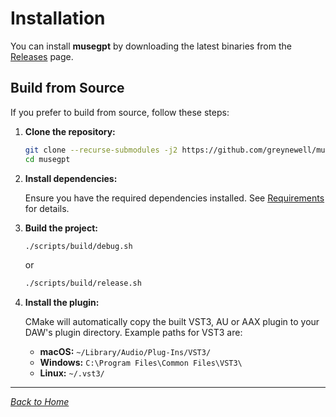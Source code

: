 # Installation

You can install **musegpt** by downloading the latest binaries from the [Releases](https://github.com/greynewell/musegpt/releases) page.

## Build from Source

If you prefer to build from source, follow these steps:

1. **Clone the repository:**

   ```bash
   git clone --recurse-submodules -j2 https://github.com/greynewell/musegpt.git
   cd musegpt
   ```

2. **Install dependencies:**

   Ensure you have the required dependencies installed. See [Requirements](requirements.md) for details.

3. **Build the project:**

   ```bash
   ./scripts/build/debug.sh
   ```
   
   or
   
   ```bash
   ./scripts/build/release.sh
   ```

4. **Install the plugin:**

   CMake will automatically copy the built VST3, AU or AAX plugin to your DAW's plugin directory. Example paths for VST3 are:
   
   - **macOS:** `~/Library/Audio/Plug-Ins/VST3/`
   - **Windows:** `C:\Program Files\Common Files\VST3\`
   - **Linux:** `~/.vst3/`

---

*[Back to Home](index.md)*